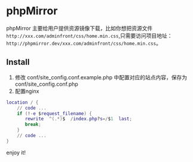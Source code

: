 # phpMirror

phpMirror 主要给用户提供资源镜像下载，比如你想把资源文件 `http://xxx.com/adminfront/css/home.min.css`,只需要访问项目地址：`http://phpmirror.dev/xxx.com/adminfront/css/home.min.css`。


## Install 

1. 修改 conf/site_config.conf.example.php 中配置对应的站点内容，保存为conf/site_config.conf.php
2. 配置nginx 
```lua
location / {
	// code ...
	if (!-e $request_filename) {
	   rewrite  ^(.*)$  /index.php?s=/$1  last;
	   break;
	}
	// code ...
}
```

enjoy it!